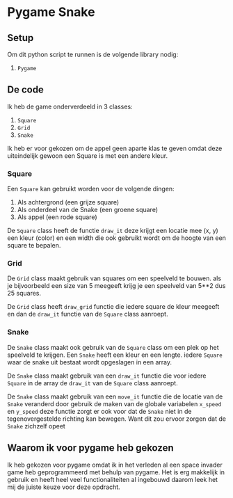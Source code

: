 # Pygame Snake 

## Setup 

Om dit python script te runnen is de volgende library nodig:

1. `Pygame`

## De code ##

Ik heb de game onderverdeeld in 3 classes:

1. `Square`
2. `Grid`
3. `Snake`

Ik heb er voor gekozen om de appel geen aparte klas te geven omdat deze uiteindelijk gewoon een Square is met een andere kleur.

### Square ###
Een `Square` kan gebruikt worden voor de volgende dingen: 

1. Als achtergrond (een grijze square)
2. Als onderdeel van de Snake (een groene square)
3. Als appel (een rode square)

De `Square` class heeft de functie `draw_it` deze krijgt een locatie mee (x, y) een kleur (color) en een width die ook gebruikt wordt om de hoogte van een square te bepalen.


### Grid ###
De `Grid` class maakt gebruik van squares om een speelveld te bouwen. als je bijvoorbeeld een size van 5 meegeeft krijg je een speelveld van 5**2 dus 25 squares.

De `Grid` class heeft `draw_grid` functie die iedere square de kleur meegeeft en dan de `draw_it` functie van de `Square` class aanroept.


### Snake ###
De `Snake` class maakt ook gebruik van de `Square` class om een plek op het speelveld te krijgen. Een `Snake` heeft een kleur en een lengte. iedere `Square` waar de snake uit bestaat wordt opgeslagen in een array.

De `Snake` class maakt gebruik van een `draw_it` functie die voor iedere `Square` in de array de `draw_it` van de `Square` class aanroept.

De `Snake` class maakt gebruik van een `move_it` functie die de locatie van de `Snake` veranderd door gebruik de maken van de globale variabelen `x_speed` en `y_speed` deze functie zorgt er ook voor dat de `Snake` niet in de tegenovergestelde richting kan bewegen. Want dit zou ervoor zorgen dat de `Snake` zichzelf opeet


## Waarom ik voor pygame heb gekozen ##

Ik heb gekozen voor pygame omdat ik in het verleden al een space invader game heb geprogrammeerd met behulp van pygame.
Het is erg makkelijk in gebruik en heeft heel veel functionaliteiten al ingebouwd daarom leek het mij de juiste keuze voor deze opdracht.
